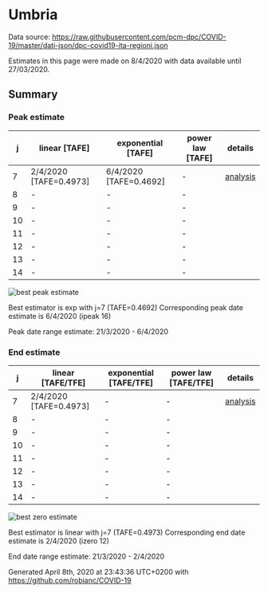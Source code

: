 # Umbria


Data source: https://raw.githubusercontent.com/pcm-dpc/COVID-19/master/dati-json/dpc-covid19-ita-regioni.json

Estimates in this page were made on 8/4/2020 with data available until 27/03/2020.


## Summary 

### Peak estimate 
|j|linear [TAFE]|exponential [TAFE]|power law [TAFE]|details|
|---|----|-----------|---------|-------|
|7|2/4/2020 [TAFE=0.4973]|6/4/2020 [TAFE=0.4692]|-|[analysis](COVID-19_umbria_j7_2020-03-27.md)|
|8|-|-|-||
|9|-|-|-||
|10|-|-|-||
|11|-|-|-||
|12|-|-|-||
|13|-|-|-||
|14|-|-|-||

![best peak estimate](COVID-19_umbria_j7_2020-03-27.png)

Best estimator is exp with j=7 (TAFE=0.4692)
Corresponding peak date estimate is 6/4/2020 (ipeak 16)


Peak date range estimate: 21/3/2020 - 6/4/2020

### End estimate 
|j|linear [TAFE/TFE]|exponential [TAFE/TFE]|power law [TAFE/TFE]|details|
|---|----|-----------|---------|-------|
|7|2/4/2020 [TAFE=0.4973]|-|-|[analysis](COVID-19_umbria_j7_2020-03-27.md)|
|8|-|-|-||
|9|-|-|-||
|10|-|-|-||
|11|-|-|-||
|12|-|-|-||
|13|-|-|-||
|14|-|-|-||

![best zero estimate](COVID-19_umbria_j7_2020-03-27.png)

Best estimator is linear with j=7 (TAFE=0.4973)
Corresponding end date estimate is 2/4/2020 (izero 12)


End date range estimate: 21/3/2020 - 2/4/2020

Generated April 8th, 2020 at 23:43:36 UTC+0200 with https://github.com/robianc/COVID-19
